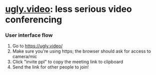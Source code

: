 # [ugly.video](https://ugly.video/): less serious video conferencing

### User interface flow
1. Go to https://ugly.video/
2. Make sure you're using https; the browser should ask for access to camera/mic
3. Click "invite ppl" to copy the meeting link to clipboard
4. Send the link for other people to join!


